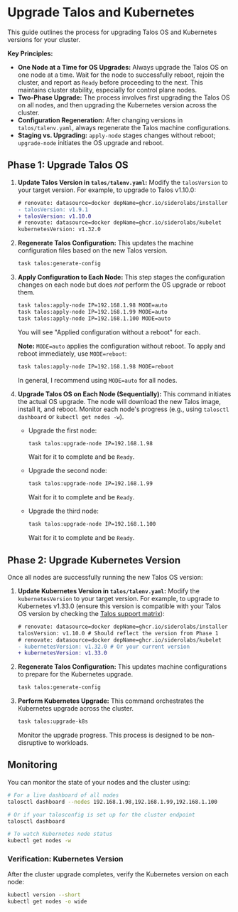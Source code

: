 # Upgrade Talos and Kubernetes

This guide outlines the process for upgrading Talos OS and Kubernetes versions
for your cluster.

**Key Principles:**

- **One Node at a Time for OS Upgrades:** Always upgrade the Talos OS on one
  node at a time. Wait for the node to successfully reboot, rejoin the cluster,
  and report as `Ready` before proceeding to the next. This maintains cluster
  stability, especially for control plane nodes.
- **Two-Phase Upgrade:** The process involves first upgrading the Talos OS on
  all nodes, and then upgrading the Kubernetes version across the cluster.
- **Configuration Regeneration:** After changing versions in
  `talos/talenv.yaml`, always regenerate the Talos machine configurations.
- **Staging vs. Upgrading:** `apply-node` stages changes without reboot;
  `upgrade-node` initiates the OS upgrade and reboot.

## Phase 1: Upgrade Talos OS

1. **Update Talos Version in `talos/talenv.yaml`:** Modify the `talosVersion` to
   your target version. For example, to upgrade to Talos v1.10.0:
   ```diff
   # renovate: datasource=docker depName=ghcr.io/siderolabs/installer
   - talosVersion: v1.9.1
   + talosVersion: v1.10.0
   # renovate: datasource=docker depName=ghcr.io/siderolabs/kubelet
   kubernetesVersion: v1.32.0
   ```

2. **Regenerate Talos Configuration:** This updates the machine configuration
   files based on the new Talos version.
   ```bash
   task talos:generate-config
   ```

3. **Apply Configuration to Each Node:** This step stages the configuration
   changes on each node but does _not_ perform the OS upgrade or reboot them.
   ```bash
   task talos:apply-node IP=192.168.1.98 MODE=auto
   task talos:apply-node IP=192.168.1.99 MODE=auto
   task talos:apply-node IP=192.168.1.100 MODE=auto
   ```
   You will see "Applied configuration without a reboot" for each.

   **Note:** `MODE=auto` applies the configuration without reboot. To apply and
   reboot immediately, use `MODE=reboot`:
   ```bash
   task talos:apply-node IP=192.168.1.98 MODE=reboot
   ```

   In general, I recommend using `MODE=auto` for all nodes.

4. **Upgrade Talos OS on Each Node (Sequentially):** This command initiates the
   actual OS upgrade. The node will download the new Talos image, install it,
   and reboot. Monitor each node's progress (e.g., using `talosctl dashboard` or
   `kubectl get nodes -w`).

   - Upgrade the first node:
     ```bash
     task talos:upgrade-node IP=192.168.1.98
     ```
     Wait for it to complete and be `Ready`.

   - Upgrade the second node:
     ```bash
     task talos:upgrade-node IP=192.168.1.99
     ```
     Wait for it to complete and be `Ready`.

   - Upgrade the third node:
     ```bash
     task talos:upgrade-node IP=192.168.1.100
     ```
     Wait for it to complete and be `Ready`.

## Phase 2: Upgrade Kubernetes Version

Once all nodes are successfully running the new Talos OS version:

1. **Update Kubernetes Version in `talos/talenv.yaml`:** Modify the
   `kubernetesVersion` to your target version. For example, to upgrade to
   Kubernetes v1.33.0 (ensure this version is compatible with your Talos OS
   version by checking the
   [Talos support matrix](https://www.talos.dev/v1.10/introduction/support-matrix/)):
   ```diff
   # renovate: datasource=docker depName=ghcr.io/siderolabs/installer
   talosVersion: v1.10.0 # Should reflect the version from Phase 1
   # renovate: datasource=docker depName=ghcr.io/siderolabs/kubelet
   - kubernetesVersion: v1.32.0 # Or your current version
   + kubernetesVersion: v1.33.0
   ```

2. **Regenerate Talos Configuration:** This updates machine configurations to
   prepare for the Kubernetes upgrade.
   ```bash
   task talos:generate-config
   ```

3. **Perform Kubernetes Upgrade:** This command orchestrates the Kubernetes
   upgrade across the cluster.
   ```bash
   task talos:upgrade-k8s
   ```
   Monitor the upgrade progress. This process is designed to be non-disruptive
   to workloads.

## Monitoring

You can monitor the state of your nodes and the cluster using:

```bash
# For a live dashboard of all nodes
talosctl dashboard --nodes 192.168.1.98,192.168.1.99,192.168.1.100

# Or if your talosconfig is set up for the cluster endpoint
talosctl dashboard

# To watch Kubernetes node status
kubectl get nodes -w
```

### Verification: Kubernetes Version

After the cluster upgrade completes, verify the Kubernetes version on each node:

```bash
kubectl version --short
kubectl get nodes -o wide
```
